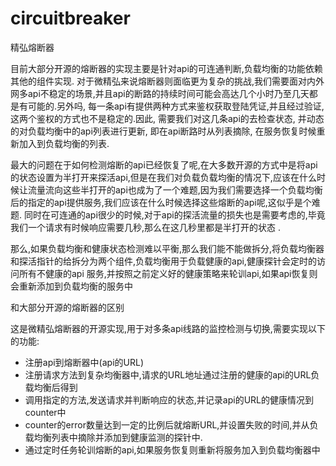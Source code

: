 # circuitbreaker
精弘熔断器

目前大部分开源的熔断器的实现主要是针对api的可连通判断,负载均衡的功能依赖其他的组件实现. 对于微精弘来说熔断器则面临更为复杂的挑战,我们需要面对内外网多api不稳定的场景,并且api的断路的持续时间可能会高达几个小时乃至几天都是有可能的.另外吗, 每一条api有提供两种方式来鉴权获取登陆凭证,并且经过验证,这两个鉴权的方式也不是稳定的.因此, 需要我们对这几条api的去检查状态, 并动态的对负载均衡中的api列表进行更新, 即在api断路时从列表摘除, 在服务恢复时候重新加入到负载均衡的列表.

最大的问题在于如何检测熔断的api已经恢复了呢,在大多数开源的方式中是将api的状态设置为半打开来探活api,但是在我们对负载负载均衡的情况下,应该在什么时候让流量流向这些半打开的api也成为了一个难题,因为我们需要选择一个负载均衡后的指定的api提供服务,我们应该在什么时候选择这些熔断的api呢,这似乎是个难题. 同时在可连通的api很少的时候,对于api的探活流量的损失也是需要考虑的,毕竟我们一个请求有时候响应需要几秒,那么在这几秒里都是半打开的状态 .

那么,如果负载均衡和健康状态检测难以平衡,那么我们能不能做拆分,将负载均衡器和探活指针的给拆分为两个组件,负载均衡用于负载健康的api,健康探针会定时的访问所有不健康的api 服务,并按照之前定义好的健康策略来轮训api,如果api恢复则会重新添加到负载均衡的服务中

和大部分开源的熔断器的区别

这是微精弘熔断器的开源实现,用于对多条api线路的监控检测与切换,需要实现以下的功能:

- 注册api到熔断器中(api的URL)
- 注册请求方法到复杂均衡器中,请求的URL地址通过注册的健康的api的URL负载均衡后得到
- 调用指定的方法,发送请求并判断响应的状态,并记录api的URL的健康情况到counter中
- counter的error数量达到一定的比例后就熔断URL,并设置失败的时间,并从负载均衡列表中摘除并添加到健康监测的探针中.
- 通过定时任务轮训熔断的api,如果服务恢复则重新将服务加入到负载均衡器中